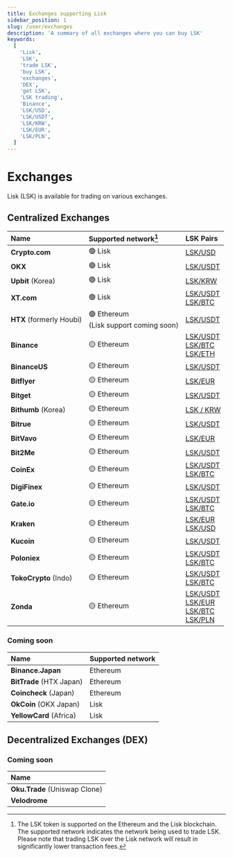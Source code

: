 ```yaml
---
title: Exchanges supporting Lisk
sidebar_position: 1
slug: /user/exchanges
description: 'A summary of all exchanges where you can buy LSK'
keywords:
  [
    'Lisk',
    'LSK',
    'trade LSK',
    'buy LSK',
    'exchanges',
    'DEX',
    'get LSK',
    'LSK trading',
    'Binance',
    'LSK/USD',
    'LSK/USDT',
    'LSK/KRW',
    'LSK/EUR',
    'LSK/PLN',
  ]
---
```


# Exchanges

Lisk (LSK) is available for trading on various <!-- decentralized and centralized --> exchanges.

## Centralized Exchanges

| Name                     | Supported network[^1] | LSK Pairs                                                     |
| :----------------------- |:----------------- |:------------------------------------------------------------- |
| **Crypto.com**           | 🟢 Lisk            | [LSK/USD](https://crypto.com/exchange/trade/LSK_USD)          |
| **OKX**                  | 🟢 Lisk            | [LSK/USDT](https://www.okx.com/fr/trade-spot/lsk-usdt)        |
| **Upbit** (Korea)        | 🟢 Lisk            | [LSK/KRW](https://upbit.com/exchange?code=CRIX.UPBIT.KRW-LSK) |
| **XT.com**               | 🟢 Lisk            | [LSK/USDT](https://www.xt.com/en/trade/lsk_usdt)<br />[LSK/BTC](https://www.xt.com/en/trade/lsk_btc) |
| **HTX** (formerly Houbi) | 🟣 Ethereum <br/>(Lisk support coming soon) | [LSK/USDT](https://www.htx.com.jm/trade/lsk_usdt/)            |
| **Binance**              | 🟡 Ethereum        | [LSK/USDT](https://www.binance.com/en/trade/LSK_USDT?type=spot)<br />[LSK/BTC](https://www.binance.com/en/trade/LSK_BTC?type=spot)<br />[LSK/ETH](https://www.binance.com/en/trade/LSK_ETH?type=spot) |
| **BinanceUS**            | 🟡 Ethereum        | [LSK/USDT](https://www.binance.us/spot-trade/lsk_usdt)        |
| **Bitflyer**             | 🟡 Ethereum        | [LSK/EUR](https://bitflyer.com/fr-eu/lisk-chart)              |
| **Bitget**               | 🟡 Ethereum        | [LSK/USDT](https://www.bitget.com/futures/usdt/LSKUSDT)          |
| **Bithumb** (Korea)      | 🟡 Ethereum        | [LSK / KRW](https://www.bithumb.com/react/trade/order/LSK-KRW)|
| **Bitrue**               | 🟡 Ethereum        | [LSK/USDT](https://www.bitrue.com/trade/lsk_usdt)             |
| **BitVavo**              | 🟡 Ethereum        | [LSK/EUR](https://account.bitvavo.com/markets/LSK-EUR)        |
| **Bit2Me**               | 🟡 Ethereum        | [LSK/USDT](https://pro.bit2me.com/exchange/LSK-USDT?ref=285-6HY-TPA&mkt_kind=referral&prm=5DH100) |
| **CoinEx**               | 🟡 Ethereum        | [LSK/USDT](https://www.coinex.com/en/exchange/LSK-USDT)<br />[LSK/BTC](https://www.coinex.com/en/exchange/LSK-BTC)  |
| **DigiFinex**            | 🟡 Ethereum        | [LSK/USDT](https://www.digifinex.com/en-ww/trade/USDT/LSK)    |
| **Gate.io**              | 🟡 Ethereum        | [LSK/USDT](https://www.gate.io/fr/trade/LSK_USDT)<br />[LSK/BTC](https://www.gate.io/fr/trade/LSK_BTC) |
| **Kraken**               | 🟡 Ethereum        | [LSK/EUR](https://pro.kraken.com/app/trade/lsk-eur)<br/>[LSK/USD](https://pro.kraken.com/app/trade/lsk-usd)             |
| **Kucoin**               | 🟡 Ethereum        | [LSK/USDT](https://www.kucoin.com/trade/LSK-USDT)             |
| **Poloniex**             | 🟡 Ethereum        | [LSK/USDT](https://poloniex.com/trade/LSK_USDT/?type=spot)<br />[LSK/BTC](https://poloniex.com/trade/LSK_BTC/?type=spot) |
| **TokoCrypto** (Indo)    | 🟡 Ethereum        | [LSK/USDT](https://www.tokocrypto.com/en/trade/LSK_USDT)<br />[LSK/BTC](https://www.tokocrypto.com/en/trade/LSK_BTC)  |
| **Zonda**                | 🟡 Ethereum        | [LSK/USDT](https://zondacrypto.com/en/exchange-rate/lisk-price-usdt)<br />[LSK/EUR](https://zondacrypto.com/en/exchange-rate/lisk-price-eur)<br />[LSK/BTC](https://zondacrypto.com/en/exchange-rate/lisk-price-btc)<br />[LSK/PLN](https://zondacrypto.com/en/exchange-rate/lisk-price-pln) |


[^1]: The LSK token is supported on the Ethereum and the Lisk blockchain.
The supported network indicates the network being used to trade LSK.
Please note that trading LSK over the Lisk network will result in significantly lower transaction fees.

### Coming soon

| Name                     | Supported network |
| :----------------------- |:----------------- |
| **Binance.Japan**        | Ethereum          |
| **BitTrade** (HTX Japan) | Ethereum          |
| **Coincheck** (Japan)    | Ethereum          |
| **OkCoin** (OKX Japan)   | Lisk              |
| **YellowCard** (Africa)  | Lisk              |

## Decentralized Exchanges (DEX)

### Coming soon

| Name                          | 
| :---------------------------- |
| **Oku.Trade** (Uniswap Clone) | 
| **Velodrome**                 | 


